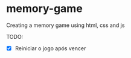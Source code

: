 # memory-game
Creating a memory game using html, css and js

TODO:
- [x] Reiniciar o jogo após vencer
